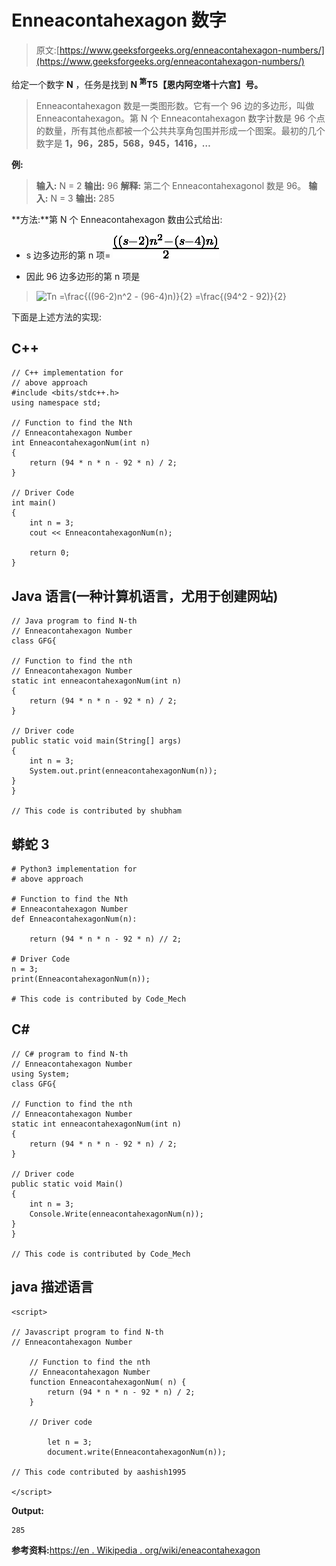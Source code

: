 # Enneacontahexagon 数字

> 原文:[https://www.geeksforgeeks.org/enneacontahexagon-numbers/](https://www.geeksforgeeks.org/enneacontahexagon-numbers/)

给定一个数字 **N** ，任务是找到 **N <sup>第</sup>T5【恩内阿空塔十六宫】号。** 

> Enneacontahexagon 数是一类图形数。它有一个 96 边的多边形，叫做 Enneacontahexagon。第 N 个 Enneacontahexagon 数字计数是 96 个点的数量，所有其他点都被一个公共共享角包围并形成一个图案。最初的几个数字是 **1，96，285，568，945，1416，…**

**例:**

> **输入:** N = 2
> **输出:** 96
> **解释:**
> 第二个 Enneacontahexagonol 数是 96。
> **输入:** N = 3
> **输出:** 285

**方法:**第 N 个 Enneacontahexagon 数由公式给出:

*   s 边多边形的第 n 项= ![\frac{((s-2)n^2 - (s-4)n)}{2}  ](img/3e1c344c528b24a9b43d5ebf5753c187.png "Rendered by QuickLaTeX.com")

*   因此 96 边多边形的第 n 项是

> ![Tn =\frac{((96-2)n^2 - (96-4)n)}{2} =\frac{(94^2 - 92)}{2} ](img/a66c17be0b28039c80256462be19e942.png "Rendered by QuickLaTeX.com")

下面是上述方法的实现:

## C++

```
// C++ implementation for
// above approach
#include <bits/stdc++.h>
using namespace std;

// Function to find the Nth
// Enneacontahexagon Number
int EnneacontahexagonNum(int n)
{
    return (94 * n * n - 92 * n) / 2;
}

// Driver Code
int main()
{
    int n = 3;
    cout << EnneacontahexagonNum(n);

    return 0;
}
```

## Java 语言(一种计算机语言，尤用于创建网站)

```
// Java program to find N-th
// Enneacontahexagon Number
class GFG{

// Function to find the nth
// Enneacontahexagon Number
static int enneacontahexagonNum(int n)
{
    return (94 * n * n - 92 * n) / 2;
}

// Driver code
public static void main(String[] args)
{
    int n = 3;
    System.out.print(enneacontahexagonNum(n));
}
}

// This code is contributed by shubham
```

## 蟒蛇 3

```
# Python3 implementation for
# above approach

# Function to find the Nth
# Enneacontahexagon Number
def EnneacontahexagonNum(n):

    return (94 * n * n - 92 * n) // 2;

# Driver Code
n = 3;
print(EnneacontahexagonNum(n));

# This code is contributed by Code_Mech
```

## C#

```
// C# program to find N-th
// Enneacontahexagon Number
using System;
class GFG{

// Function to find the nth
// Enneacontahexagon Number
static int enneacontahexagonNum(int n)
{
    return (94 * n * n - 92 * n) / 2;
}

// Driver code
public static void Main()
{
    int n = 3;
    Console.Write(enneacontahexagonNum(n));
}
}

// This code is contributed by Code_Mech
```

## java 描述语言

```
<script>

// Javascript program to find N-th
// Enneacontahexagon Number

    // Function to find the nth
    // Enneacontahexagon Number
    function EnneacontahexagonNum( n) {
        return (94 * n * n - 92 * n) / 2;
    }

    // Driver code

        let n = 3;
        document.write(EnneacontahexagonNum(n));

// This code contributed by aashish1995

</script>
```

**Output:** 

```
285
```

**参考资料:**[https://en . Wikipedia . org/wiki/eneacontahexagon](https://en.wikipedia.org/wiki/Enneacontahexagon)